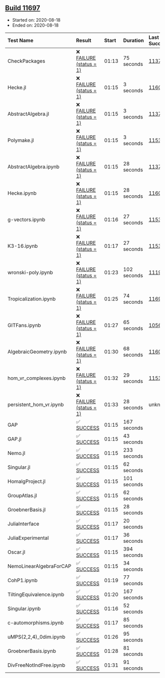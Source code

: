 ## [Build 11697](https://oscarci.mathematik.uni-kl.de/job/oscar/11697/)

* Started on: 2020-08-18
* Ended on: 2020-08-18

| Test Name    | Result | Start | Duration | Last Success | First Failure |
|:-------------|:-------|:------|:---------|:-------------|:--------------|
| CheckPackages | ❌ [FAILURE (status = 1)](https://oscarci.mathematik.uni-kl.de/job/oscar/11697/artifact/logs/build-11697/CheckPackages.log) | 01:13 | 75 seconds | [11376](https://oscarci.mathematik.uni-kl.de/job/oscar/11376/) | [11377](https://oscarci.mathematik.uni-kl.de/job/oscar/11377/) |
| Hecke.jl | ❌ [FAILURE (status = 1)](https://oscarci.mathematik.uni-kl.de/job/oscar/11697/artifact/logs/build-11697/Hecke.jl.log) | 01:15 | 3 seconds | [11602](https://oscarci.mathematik.uni-kl.de/job/oscar/11602/) | [11603](https://oscarci.mathematik.uni-kl.de/job/oscar/11603/) |
| AbstractAlgebra.jl | ❌ [FAILURE (status = 1)](https://oscarci.mathematik.uni-kl.de/job/oscar/11697/artifact/logs/build-11697/AbstractAlgebra.jl.log) | 01:15 | 3 seconds | [11376](https://oscarci.mathematik.uni-kl.de/job/oscar/11376/) | [11377](https://oscarci.mathematik.uni-kl.de/job/oscar/11377/) |
| Polymake.jl | ❌ [FAILURE (status = 1)](https://oscarci.mathematik.uni-kl.de/job/oscar/11697/artifact/logs/build-11697/Polymake.jl.log) | 01:15 | 3 seconds | [11532](https://oscarci.mathematik.uni-kl.de/job/oscar/11532/) | [11533](https://oscarci.mathematik.uni-kl.de/job/oscar/11533/) |
| AbstractAlgebra.ipynb | ❌ [FAILURE (status = 1)](https://oscarci.mathematik.uni-kl.de/job/oscar/11697/artifact/logs/build-11697/AbstractAlgebra.ipynb.log) | 01:15 | 28 seconds | [11376](https://oscarci.mathematik.uni-kl.de/job/oscar/11376/) | [11377](https://oscarci.mathematik.uni-kl.de/job/oscar/11377/) |
| Hecke.ipynb | ❌ [FAILURE (status = 1)](https://oscarci.mathematik.uni-kl.de/job/oscar/11697/artifact/logs/build-11697/Hecke.ipynb.log) | 01:15 | 28 seconds | [11602](https://oscarci.mathematik.uni-kl.de/job/oscar/11602/) | [11603](https://oscarci.mathematik.uni-kl.de/job/oscar/11603/) |
| g-vectors.ipynb | ❌ [FAILURE (status = 1)](https://oscarci.mathematik.uni-kl.de/job/oscar/11697/artifact/logs/build-11697/g-vectors.ipynb.log) | 01:16 | 27 seconds | [11532](https://oscarci.mathematik.uni-kl.de/job/oscar/11532/) | [11533](https://oscarci.mathematik.uni-kl.de/job/oscar/11533/) |
| K3-16.ipynb | ❌ [FAILURE (status = 1)](https://oscarci.mathematik.uni-kl.de/job/oscar/11697/artifact/logs/build-11697/K3-16.ipynb.log) | 01:17 | 27 seconds | [11532](https://oscarci.mathematik.uni-kl.de/job/oscar/11532/) | [11533](https://oscarci.mathematik.uni-kl.de/job/oscar/11533/) |
| wronski-poly.ipynb | ❌ [FAILURE (status = 1)](https://oscarci.mathematik.uni-kl.de/job/oscar/11697/artifact/logs/build-11697/wronski-poly.ipynb.log) | 01:23 | 102 seconds | [11192](https://oscarci.mathematik.uni-kl.de/job/oscar/11192/) | [11193](https://oscarci.mathematik.uni-kl.de/job/oscar/11193/) |
| Tropicalization.ipynb | ❌ [FAILURE (status = 1)](https://oscarci.mathematik.uni-kl.de/job/oscar/11697/artifact/logs/build-11697/Tropicalization.ipynb.log) | 01:25 | 74 seconds | [11695](https://oscarci.mathematik.uni-kl.de/job/oscar/11695/) | [11696](https://oscarci.mathematik.uni-kl.de/job/oscar/11696/) |
| GITFans.ipynb | ❌ [FAILURE (status = 1)](https://oscarci.mathematik.uni-kl.de/job/oscar/11697/artifact/logs/build-11697/GITFans.ipynb.log) | 01:27 | 65 seconds | [10566](https://oscarci.mathematik.uni-kl.de/job/oscar/10566/) | [10567](https://oscarci.mathematik.uni-kl.de/job/oscar/10567/) |
| AlgebraicGeometry.ipynb | ❌ [FAILURE (status = 1)](https://oscarci.mathematik.uni-kl.de/job/oscar/11697/artifact/logs/build-11697/AlgebraicGeometry.ipynb.log) | 01:30 | 68 seconds | [11602](https://oscarci.mathematik.uni-kl.de/job/oscar/11602/) | [11603](https://oscarci.mathematik.uni-kl.de/job/oscar/11603/) |
| hom_vr_complexes.ipynb | ❌ [FAILURE (status = 1)](https://oscarci.mathematik.uni-kl.de/job/oscar/11697/artifact/logs/build-11697/hom_vr_complexes.ipynb.log) | 01:32 | 29 seconds | [11532](https://oscarci.mathematik.uni-kl.de/job/oscar/11532/) | [11533](https://oscarci.mathematik.uni-kl.de/job/oscar/11533/) |
| persistent_hom_vr.ipynb | ❌ [FAILURE (status = 1)](https://oscarci.mathematik.uni-kl.de/job/oscar/11697/artifact/logs/build-11697/persistent_hom_vr.ipynb.log) | 01:33 | 28 seconds | unknown | unknown |
| GAP | ✅ [SUCCESS](https://oscarci.mathematik.uni-kl.de/job/oscar/11697/artifact/logs/build-11697/GAP.log) | 01:15 | 167 seconds |  |  |
| GAP.jl | ✅ [SUCCESS](https://oscarci.mathematik.uni-kl.de/job/oscar/11697/artifact/logs/build-11697/GAP.jl.log) | 01:15 | 43 seconds |  |  |
| Nemo.jl | ✅ [SUCCESS](https://oscarci.mathematik.uni-kl.de/job/oscar/11697/artifact/logs/build-11697/Nemo.jl.log) | 01:15 | 233 seconds |  |  |
| Singular.jl | ✅ [SUCCESS](https://oscarci.mathematik.uni-kl.de/job/oscar/11697/artifact/logs/build-11697/Singular.jl.log) | 01:15 | 62 seconds |  |  |
| HomalgProject.jl | ✅ [SUCCESS](https://oscarci.mathematik.uni-kl.de/job/oscar/11697/artifact/logs/build-11697/HomalgProject.jl.log) | 01:15 | 101 seconds |  |  |
| GroupAtlas.jl | ✅ [SUCCESS](https://oscarci.mathematik.uni-kl.de/job/oscar/11697/artifact/logs/build-11697/GroupAtlas.jl.log) | 01:15 | 62 seconds |  |  |
| GroebnerBasis.jl | ✅ [SUCCESS](https://oscarci.mathematik.uni-kl.de/job/oscar/11697/artifact/logs/build-11697/GroebnerBasis.jl.log) | 01:15 | 28 seconds |  |  |
| JuliaInterface | ✅ [SUCCESS](https://oscarci.mathematik.uni-kl.de/job/oscar/11697/artifact/logs/build-11697/JuliaInterface.log) | 01:17 | 20 seconds |  |  |
| JuliaExperimental | ✅ [SUCCESS](https://oscarci.mathematik.uni-kl.de/job/oscar/11697/artifact/logs/build-11697/JuliaExperimental.log) | 01:17 | 36 seconds |  |  |
| Oscar.jl | ✅ [SUCCESS](https://oscarci.mathematik.uni-kl.de/job/oscar/11697/artifact/logs/build-11697/Oscar.jl.log) | 01:15 | 394 seconds |  |  |
| NemoLinearAlgebraForCAP | ✅ [SUCCESS](https://oscarci.mathematik.uni-kl.de/job/oscar/11697/artifact/logs/build-11697/NemoLinearAlgebraForCAP.log) | 01:15 | 34 seconds |  |  |
| CohP1.ipynb | ✅ [SUCCESS](https://oscarci.mathematik.uni-kl.de/job/oscar/11697/artifact/logs/build-11697/CohP1.ipynb.log) | 01:19 | 77 seconds |  |  |
| TiltingEquivalence.ipynb | ✅ [SUCCESS](https://oscarci.mathematik.uni-kl.de/job/oscar/11697/artifact/logs/build-11697/TiltingEquivalence.ipynb.log) | 01:20 | 167 seconds |  |  |
| Singular.ipynb | ✅ [SUCCESS](https://oscarci.mathematik.uni-kl.de/job/oscar/11697/artifact/logs/build-11697/Singular.ipynb.log) | 01:16 | 52 seconds |  |  |
| c-automorphisms.ipynb | ✅ [SUCCESS](https://oscarci.mathematik.uni-kl.de/job/oscar/11697/artifact/logs/build-11697/c-automorphisms.ipynb.log) | 01:17 | 85 seconds |  |  |
| uMPS(2,2,4)_0dim.ipynb | ✅ [SUCCESS](https://oscarci.mathematik.uni-kl.de/job/oscar/11697/artifact/logs/build-11697/uMPS-2-2-4-_0dim.ipynb.log) | 01:26 | 95 seconds |  |  |
| GroebnerBasis.ipynb | ✅ [SUCCESS](https://oscarci.mathematik.uni-kl.de/job/oscar/11697/artifact/logs/build-11697/GroebnerBasis.ipynb.log) | 01:28 | 81 seconds |  |  |
| DivFreeNotIndFree.ipynb | ✅ [SUCCESS](https://oscarci.mathematik.uni-kl.de/job/oscar/11697/artifact/logs/build-11697/DivFreeNotIndFree.ipynb.log) | 01:31 | 91 seconds |  |  |
